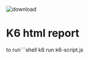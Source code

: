 ![download](https://user-images.githubusercontent.com/93552647/152650021-b0f0a5a9-f778-4acf-a69b-d17eaa54f713.png)
# K6 html report                                                                                                                      
>
to run```shell
 k6 run k6-script.js
```



